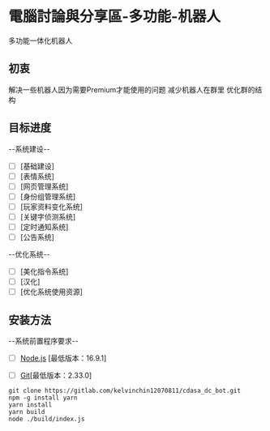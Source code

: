 # 電腦討論與分享區-多功能-机器人
多功能一体化机器人

## 初衷
解决一些机器人因为需要Premium才能使用的问题
减少机器人在群里
优化群的结构

## 目标进度
--系统建设--
- [ ] [基础建设]
- [ ] [表情系统]
- [ ] [网页管理系统]
- [ ] [身份组管理系统]
- [ ] [玩家资料变化系统]
- [ ] [关键字侦测系统]
- [ ] [定时通知系统]
- [ ] [公告系统]

--优化系统--
- [ ] [美化指令系统]
- [ ] [汉化]
- [ ] [优化系统使用资源]

## 安装方法

--系统前置程序要求--
- [ ] [Node.js](https://nodejs.org/zh-cn/) [最低版本：16.9.1] 
- [ ] [Git](https://gitforwindows.org/)[最低版本：2.33.0]


```
git clone https://gitlab.com/kelvinchin12070811/cdasa_dc_bot.git
npm -g install yarn
yarn install
yarn build
node ./build/index.js
```
